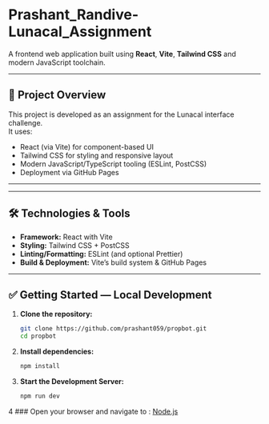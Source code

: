 # Prashant_Randive-Lunacal_Assignment

A frontend web application built using **React**, **Vite**, **Tailwind CSS** and modern JavaScript toolchain.

---

## 🚀 Project Overview

This project is developed as an assignment for the Lunacal interface challenge.  
It uses:

- React (via Vite) for component-based UI  
- Tailwind CSS for styling and responsive layout  
- Modern JavaScript/TypeScript tooling (ESLint, PostCSS)  
- Deployment via GitHub Pages  

---


---

## 🛠️ Technologies & Tools

- **Framework:** React with Vite  
- **Styling:** Tailwind CSS + PostCSS  
- **Linting/Formatting:** ESLint (and optional Prettier)  
- **Build & Deployment:** Vite’s build system & GitHub Pages  

---

## ✅ Getting Started — Local Development

1.  **Clone the repository:**
    ```sh
    git clone https://github.com/prashant059/propbot.git
    cd propbot
    ```

2.  **Install dependencies:**
    ```sh
    npm install
    ```
    
3. **Start the Development Server:**
   ```sh
   npm run dev
   ```
4 ### Open your browser and navigate to : [Node.js](http://localhost:5173)
